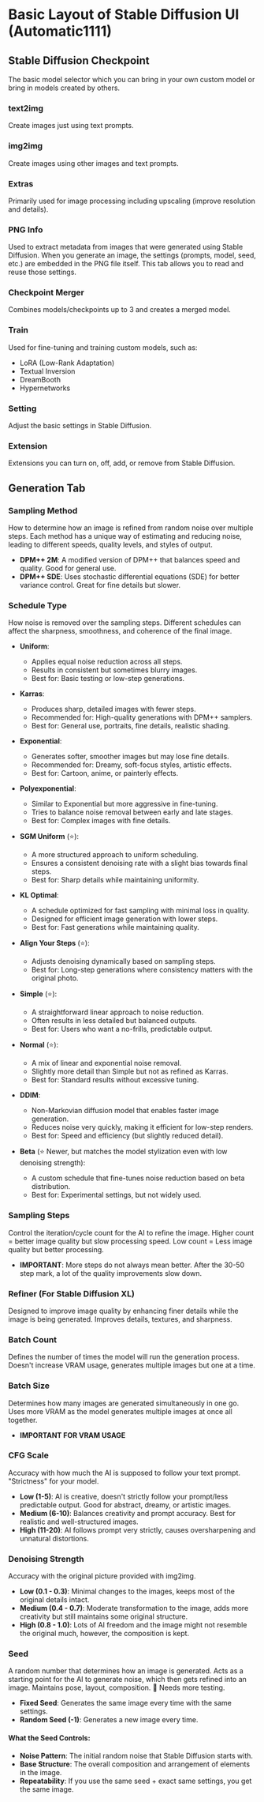 # Basic Layout of Stable Diffusion UI (Automatic1111)

## Stable Diffusion Checkpoint
The basic model selector which you can bring in your own custom model or bring in models created by others.

### **text2img**
Create images just using text prompts.

### **img2img**
Create images using other images and text prompts.

### **Extras**
Primarily used for image processing including upscaling (improve resolution and details).

### **PNG Info**
Used to extract metadata from images that were generated using Stable Diffusion. When you generate an image, the settings (prompts, model, seed, etc.) are embedded in the PNG file itself. This tab allows you to read and reuse those settings.

### **Checkpoint Merger**
Combines models/checkpoints up to 3 and creates a merged model.

### **Train**
Used for fine-tuning and training custom models, such as:
- LoRA (Low-Rank Adaptation)
- Textual Inversion
- DreamBooth
- Hypernetworks

### **Setting**
Adjust the basic settings in Stable Diffusion.

### **Extension**
Extensions you can turn on, off, add, or remove from Stable Diffusion.

## Generation Tab

### Sampling Method
How to determine how an image is refined from random noise over multiple steps. Each method has a unique way of estimating and reducing noise, leading to different speeds, quality levels, and styles of output.

- **DPM++ 2M**: A modified version of DPM++ that balances speed and quality. Good for general use.
- **DPM++ SDE**: Uses stochastic differential equations (SDE) for better variance control. Great for fine details but slower.

### Schedule Type
How noise is removed over the sampling steps. Different schedules can affect the sharpness, smoothness, and coherence of the final image.

- **Uniform**:
  - Applies equal noise reduction across all steps.
  - Results in consistent but sometimes blurry images.
  - Best for: Basic testing or low-step generations.

- **Karras**:
  - Produces sharp, detailed images with fewer steps.
  - Recommended for: High-quality generations with DPM++ samplers.
  - Best for: General use, portraits, fine details, realistic shading.

- **Exponential**:
  - Generates softer, smoother images but may lose fine details.
  - Recommended for: Dreamy, soft-focus styles, artistic effects.
  - Best for: Cartoon, anime, or painterly effects.

- **Polyexponential**:
  - Similar to Exponential but more aggressive in fine-tuning.
  - Tries to balance noise removal between early and late stages.
  - Best for: Complex images with fine details.

- **SGM Uniform** (⭐️):
  - A more structured approach to uniform scheduling.
  - Ensures a consistent denoising rate with a slight bias towards final steps.
  - Best for: Sharp details while maintaining uniformity.

- **KL Optimal**:
  - A schedule optimized for fast sampling with minimal loss in quality.
  - Designed for efficient image generation with lower steps.
  - Best for: Fast generations while maintaining quality.

- **Align Your Steps** (⭐️):
  - Adjusts denoising dynamically based on sampling steps.
  - Best for: Long-step generations where consistency matters with the original photo.

- **Simple** (⭐️):
  - A straightforward linear approach to noise reduction.
  - Often results in less detailed but balanced outputs.
  - Best for: Users who want a no-frills, predictable output.

- **Normal** (⭐️):
  - A mix of linear and exponential noise removal.
  - Slightly more detail than Simple but not as refined as Karras.
  - Best for: Standard results without excessive tuning.

- **DDIM**:
  - Non-Markovian diffusion model that enables faster image generation.
  - Reduces noise very quickly, making it efficient for low-step renders.
  - Best for: Speed and efficiency (but slightly reduced detail).

- **Beta** (⭐️ Newer, but matches the model stylization even with low denoising strength):
  - A custom schedule that fine-tunes noise reduction based on beta distribution.
  - Best for: Experimental settings, but not widely used.

### Sampling Steps
Control the iteration/cycle count for the AI to refine the image. Higher count = better image quality but slow processing speed. Low count = Less image quality but better processing.

- **IMPORTANT**: More steps do not always mean better. After the 30-50 step mark, a lot of the quality improvements slow down.

### Refiner (For Stable Diffusion XL)
Designed to improve image quality by enhancing finer details while the image is being generated. Improves details, textures, and sharpness.

### Batch Count
Defines the number of times the model will run the generation process. Doesn't increase VRAM usage, generates multiple images but one at a time.

### Batch Size
Determines how many images are generated simultaneously in one go. Uses more VRAM as the model generates multiple images at once all together.
- **IMPORTANT FOR VRAM USAGE**

### CFG Scale
Accuracy with how much the AI is supposed to follow your text prompt. "Strictness" for your model.

- **Low (1-5)**: AI is creative, doesn't strictly follow your prompt/less predictable output. Good for abstract, dreamy, or artistic images.
- **Medium (6-10)**: Balances creativity and prompt accuracy. Best for realistic and well-structured images.
- **High (11-20)**: AI follows prompt very strictly, causes oversharpening and unnatural distortions.

### Denoising Strength
Accuracy with the original picture provided with img2img.

- **Low (0.1 - 0.3)**: Minimal changes to the images, keeps most of the original details intact.
- **Medium (0.4 - 0.7)**: Moderate transformation to the image, adds more creativity but still maintains some original structure.
- **High (0.8 - 1.0)**: Lots of AI freedom and the image might not resemble the original much, however, the composition is kept.

### Seed
A random number that determines how an image is generated. Acts as a starting point for the AI to generate noise, which then gets refined into an image. Maintains pose, layout, composition. 🚨 Needs more testing.

- **Fixed Seed**: Generates the same image every time with the same settings.
- **Random Seed (-1)**: Generates a new image every time.

#### What the Seed Controls:
- **Noise Pattern**: The initial random noise that Stable Diffusion starts with.
- **Base Structure**: The overall composition and arrangement of elements in the image.
- **Repeatability**: If you use the same seed + exact same settings, you get the same image.